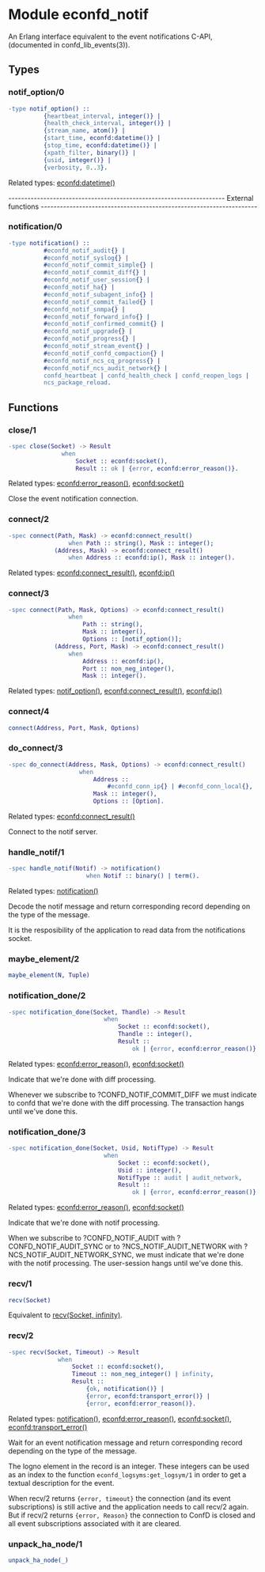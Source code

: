 # Module econfd_notif

An Erlang interface equivalent to the event notifications C-API, (documented in confd_lib_events(3)).


## Types

### notif_option/0

```erlang
-type notif_option() ::
          {heartbeat_interval, integer()} |
          {health_check_interval, integer()} |
          {stream_name, atom()} |
          {start_time, econfd:datetime()} |
          {stop_time, econfd:datetime()} |
          {xpath_filter, binary()} |
          {usid, integer()} |
          {verbosity, 0..3}.
```

Related types: [econfd:datetime()](econfd.md#datetime-0)

\-------------------------------------------------------------------- External functions --------------------------------------------------------------------


### notification/0

```erlang
-type notification() ::
          #econfd_notif_audit{} |
          #econfd_notif_syslog{} |
          #econfd_notif_commit_simple{} |
          #econfd_notif_commit_diff{} |
          #econfd_notif_user_session{} |
          #econfd_notif_ha{} |
          #econfd_notif_subagent_info{} |
          #econfd_notif_commit_failed{} |
          #econfd_notif_snmpa{} |
          #econfd_notif_forward_info{} |
          #econfd_notif_confirmed_commit{} |
          #econfd_notif_upgrade{} |
          #econfd_notif_progress{} |
          #econfd_notif_stream_event{} |
          #econfd_notif_confd_compaction{} |
          #econfd_notif_ncs_cq_progress{} |
          #econfd_notif_ncs_audit_network{} |
          confd_heartbeat | confd_health_check | confd_reopen_logs |
          ncs_package_reload.
```

## Functions

### close/1

```erlang
-spec close(Socket) -> Result
               when
                   Socket :: econfd:socket(),
                   Result :: ok | {error, econfd:error_reason()}.
```

Related types: [econfd:error\_reason()](econfd.md#error_reason-0), [econfd:socket()](econfd.md#socket-0)

Close the event notification connection.


### connect/2

```erlang
-spec connect(Path, Mask) -> econfd:connect_result()
                 when Path :: string(), Mask :: integer();
             (Address, Mask) -> econfd:connect_result()
                 when Address :: econfd:ip(), Mask :: integer().
```

Related types: [econfd:connect\_result()](econfd.md#connect_result-0), [econfd:ip()](econfd.md#ip-0)

### connect/3

```erlang
-spec connect(Path, Mask, Options) -> econfd:connect_result()
                 when
                     Path :: string(),
                     Mask :: integer(),
                     Options :: [notif_option()];
             (Address, Port, Mask) -> econfd:connect_result()
                 when
                     Address :: econfd:ip(),
                     Port :: non_neg_integer(),
                     Mask :: integer().
```

Related types: [notif\_option()](#notif_option-0), [econfd:connect\_result()](econfd.md#connect_result-0), [econfd:ip()](econfd.md#ip-0)

### connect/4

```erlang
connect(Address, Port, Mask, Options)
```

### do_connect/3

```erlang
-spec do_connect(Address, Mask, Options) -> econfd:connect_result()
                    when
                        Address ::
                            #econfd_conn_ip{} | #econfd_conn_local{},
                        Mask :: integer(),
                        Options :: [Option].
```

Related types: [econfd:connect\_result()](econfd.md#connect_result-0)

Connect to the notif server.


### handle_notif/1

```erlang
-spec handle_notif(Notif) -> notification()
                      when Notif :: binary() | term().
```

Related types: [notification()](#notification-0)

Decode the notif message and return corresponding record depending on the type of the message.

It is the resposibility of the application to read data from the notifications socket.


### maybe_element/2

```erlang
maybe_element(N, Tuple)
```

### notification_done/2

```erlang
-spec notification_done(Socket, Thandle) -> Result
                           when
                               Socket :: econfd:socket(),
                               Thandle :: integer(),
                               Result ::
                                   ok | {error, econfd:error_reason()}.
```

Related types: [econfd:error\_reason()](econfd.md#error_reason-0), [econfd:socket()](econfd.md#socket-0)

Indicate that we're done with diff processing.

Whenever we subscribe to ?CONFD_NOTIF_COMMIT_DIFF we must indicate to confd that we're done with the diff processing. The transaction hangs until we've done this.


### notification_done/3

```erlang
-spec notification_done(Socket, Usid, NotifType) -> Result
                           when
                               Socket :: econfd:socket(),
                               Usid :: integer(),
                               NotifType :: audit | audit_network,
                               Result ::
                                   ok | {error, econfd:error_reason()}.
```

Related types: [econfd:error\_reason()](econfd.md#error_reason-0), [econfd:socket()](econfd.md#socket-0)

Indicate that we're done with notif processing.

When we subscribe to ?CONFD_NOTIF_AUDIT with ?CONFD_NOTIF_AUDIT_SYNC or to ?NCS_NOTIF_AUDIT_NETWORK with ?NCS_NOTIF_AUDIT_NETWORK_SYNC, we must indicate that we're done with the notif processing. The user-session hangs until we've done this.


### recv/1

```erlang
recv(Socket)
```

Equivalent to [recv(Socket, infinity)](#recv-2).


### recv/2

```erlang
-spec recv(Socket, Timeout) -> Result
              when
                  Socket :: econfd:socket(),
                  Timeout :: non_neg_integer() | infinity,
                  Result ::
                      {ok, notification()} |
                      {error, econfd:transport_error()} |
                      {error, econfd:error_reason()}.
```

Related types: [notification()](#notification-0), [econfd:error\_reason()](econfd.md#error_reason-0), [econfd:socket()](econfd.md#socket-0), [econfd:transport\_error()](econfd.md#transport_error-0)

Wait for an event notification message and return corresponding record depending on the type of the message.

The logno element in the record is an integer. These integers can be used as an index to the function `econfd_logsyms:get_logsym/1` in order to get a textual description for the event.

When recv/2 returns `{error, timeout}` the connection (and its event subscriptions) is still active and the application needs to call recv/2 again. But if recv/2 returns `{error, Reason}` the connection to ConfD is closed and all event subscriptions associated with it are cleared.


### unpack_ha_node/1

```erlang
unpack_ha_node(_)
```
